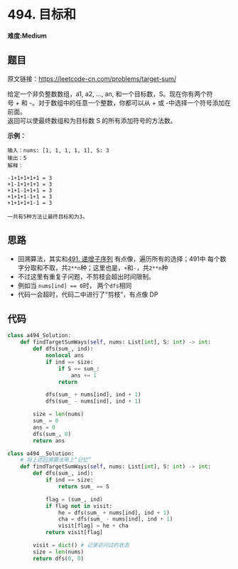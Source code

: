 # 494. 目标和
**难度:Medium**
## 题目
原文链接：https://leetcode-cn.com/problems/target-sum/

给定一个非负整数数组，a1, a2, ..., an, 和一个目标数，S。现在你有两个符号 + 和 -。对于数组中的任意一个整数，你都可以从 + 或 -中选择一个符号添加在前面。  
返回可以使最终数组和为目标数 S 的所有添加符号的方法数。

**示例：**
```
输入：nums: [1, 1, 1, 1, 1], S: 3
输出：5
解释：

-1+1+1+1+1 = 3
+1-1+1+1+1 = 3
+1+1-1+1+1 = 3
+1+1+1-1+1 = 3
+1+1+1+1-1 = 3

一共有5种方法让最终目标和为3。
```

## 思路
* 回溯算法，其实和[491. 递增子序列](https://github.com/czzbb/leetcode-python/blob/master/code/0491-%E9%80%92%E5%A2%9E%E5%AD%90%E5%BA%8F%E5%88%97.md)
有点像，遍历所有的选择；491中 每个数字分取和不取，共`2**n`种；这里也是，`+`和`-`，共`2**n`种
* 不过这里有重复子问题，不剪枝会超出时间限制。
* 例如当 `nums[ind] == 0`时， 两个`dfs`相同
* 代码一会超时，代码二中进行了“剪枝”，有点像 DP 
## 代码
```python
class a494_Solution:
    def findTargetSumWays(self, nums: List[int], S: int) -> int:
        def dfs(sum_, ind):
            nonlocal ans
            if ind == size:
                if S == sum_:
                    ans += 1
                return

            dfs(sum_ + nums[ind], ind + 1)
            dfs(sum_ - nums[ind], ind + 1)

        size = len(nums)
        sum_ = 0
        ans = 0
        dfs(sum_, 0)
        return ans
```
```python
class a494__Solution:
    # 将上述回溯算法带上“记忆”
    def findTargetSumWays(self, nums: List[int], S: int) -> int:
        def dfs(sum_, ind):
            if ind == size:
                return sum_ == S

            flag = (sum_, ind)
            if flag not in visit:
                he = dfs(sum_ + nums[ind], ind + 1)
                cha = dfs(sum_ - nums[ind], ind + 1)
                visit[flag] = he + cha
            return visit[flag]

        visit = dict() # 记录访问过的状态
        size = len(nums)
        return dfs(0, 0)
```
